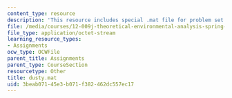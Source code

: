 ```yaml
---
content_type: resource
description: 'This resource includes special .mat file for problem set 7. '
file: /media/courses/12-009j-theoretical-environmental-analysis-spring-2015/3beab07145e3b071f382462dc557ec17_dusty.mat
file_type: application/octet-stream
learning_resource_types:
- Assignments
ocw_type: OCWFile
parent_title: Assignments
parent_type: CourseSection
resourcetype: Other
title: dusty.mat
uid: 3beab071-45e3-b071-f382-462dc557ec17
---
```

